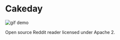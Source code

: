 Cakeday
=======

![gif demo](http://i.imgur.com/ynChkzk.gif)

Open source Reddit reader licensed under Apache 2.